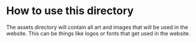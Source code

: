 # How to use this directory

The assets directory will contain all art and images that will be used in the website. This can be things like logos or fonts that get used in the website.

